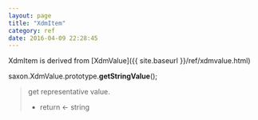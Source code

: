 ```yaml
---
layout: page
title: "XdmItem"
category: ref
date: 2016-04-09 22:28:45
---
```


XdmItem is derived from [XdmValue]({{ site.baseurl }}/ref/xdmvalue.html)

saxon.XdmValue.prototype.**getStringValue**();

> get representative value. 
>
> *  return &larr; string

